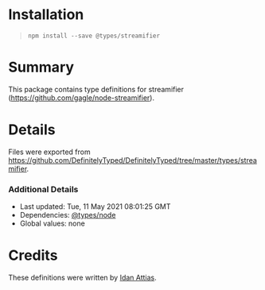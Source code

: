 # Installation
> `npm install --save @types/streamifier`

# Summary
This package contains type definitions for streamifier (https://github.com/gagle/node-streamifier).

# Details
Files were exported from https://github.com/DefinitelyTyped/DefinitelyTyped/tree/master/types/streamifier.

### Additional Details
 * Last updated: Tue, 11 May 2021 08:01:25 GMT
 * Dependencies: [@types/node](https://npmjs.com/package/@types/node)
 * Global values: none

# Credits
These definitions were written by [Idan Attias](https://github.com/idan-at).
